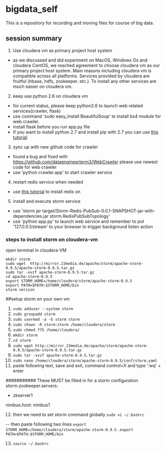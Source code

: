# bigdata_self
This is a repository for recording and moving files for course of big data.

## session summary

 1. Use cloudera vm as primary project host system
  - as we discussed and did experiment on MacOS, Windows Os and cloudera CentOS, we reached agreement to choose cloudera vm as our primary project host system. Main reasons including cloudera vm is compatible across all platforms. Services provided by cloudera are fruitful (hbase, hdfs, zookeeper. etc.). To install any other services are much easier on cloudera vm.

 2. keep use python 2.6 on cloudera vm
 - for current status, please keep python2.6 to launch web related services(crawler, flask)
 - use command 'sudo easy_install BeautifulSoup' to install bs4 module for web crawler.
 - install flask before you run app.py file
 - if you want to install python 2.7 and install pip with 2.7 you can use [this tutorial](http://www.lecloud.net/post/61401763496/install-update-to-python-27-and-latest-pip-on)  

 3. sync up with new github code for crawler
 - found a bug and fixed with https://github.com/dataengineerterm3/WebCrawler please use newest code for web crawler 
 - use 'python crawler.app' to start crawler service 

 4. restart redis service when needed
- use [this tutorial](http://business-it-consultant.co.uk/blog/install-redis-centos-6) to install redis on 

 5. install and execute storm service 
 - use 'storm jar target/Storm-Redis-PubSub-0.0.1-SNAPSHOT-jar-with-dependencies.jar storm.RedisPubSubTopology'
- use 'python app.py' to launch web service and remember to put '127.0.0.1/stream' to your browser to trigger background listen action

### steps to install storm on cloudera-vm
open terminal in cloudera-VM

```
mkdir storm
sudo wget  http://mirror.23media.de/apache/storm/apache-storm-0.9.5/apache-storm-0.9.5.tar.gz
sudo tar -xvzf apache-storm-0.9.5.tar.gz
cd apache-storm-0.9.5
export STORM_HOME=/home/cloudera/storm/apache-storm-0.9.5
export PATH=$PATH:$STORM_HOME/bin
storm version
```

##setup storm on your own vm 

 1. `sudo adduser --system storm `
 2. `sudo groupadd storm `
 3. `sudo usermod -a -G storm storm `
 4. `sudo chown -R storm:storm /home/cloudera/storm`
 5. `sudo chmod 775 /home/cloudera/`
 6. `mkdir storm`
 7. `cd storm`
 8. `sudo wget http://mirror.23media.de/apache/storm/apache-storm-0.9.5/apache-storm-0.9.5.tar.gz`
 9. `sudo tar -xvzf apache-storm-0.9.5.tar.gz`
 10.  `sudo nano /home/cloudera/storm/apache-storm-0.9.5/conf/storm.yaml`
 11. paste following text, save and exit, command control+X and type ':wq' + enter

 ########### These MUST be filled in for a storm configuration
storm.zookeeper.servers:
 - zkserver1

nimbus.host: nimbus1


 12. then we need to set storm command globally 
  `sudo vi ~/.bashrc`
  
 -- then paste following two lines
  `export STORM_HOME=/home/cloudera/storm/apache-storm-0.9.5`
 `.export PATH=$PATH:$STORM_HOME/bin`

13. `source ~/.bashrc`

